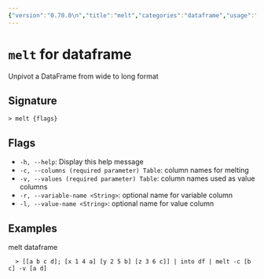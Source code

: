 ```yaml
---
{"version":"0.70.0\n","title":"melt","categories":"dataframe","usage":"Unpivot a DataFrame from wide to long format\n"}
---
```

<!-- THIS FILE IS GENERATED BY update_book_commands.cjs USING NUSHELL'S HELP COMMANDS.
REFRAIN FROM EDITING IT MANUALLY.-->
# <code>melt</code> for dataframe

<div class='command-title'>Unpivot a DataFrame from wide to long format</div>

## Signature

```> melt {flags}```

## Flags

 * ```-h, --help```: Display this help message
 * ```-c, --columns (required parameter) Table```: column names for melting
 * ```-v, --values (required parameter) Table```: column names used as value columns
 * ```-r, --variable-name <String>```: optional name for variable column
 * ```-l, --value-name <String>```: optional name for value column
## Examples

  melt dataframe
```shell
  > [[a b c d]; [x 1 4 a] [y 2 5 b] [z 3 6 c]] | into df | melt -c [b c] -v [a d]
```



